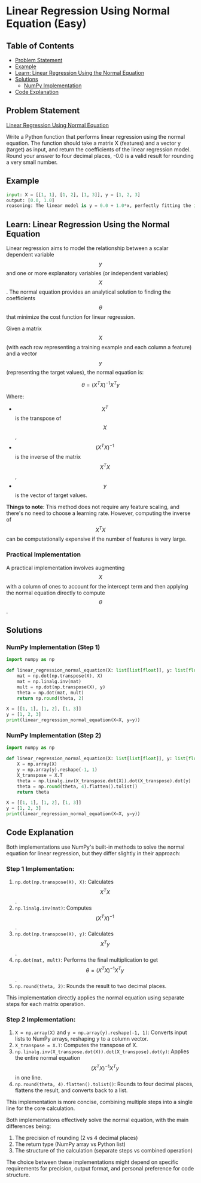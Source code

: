 # Linear Regression Using Normal Equation (Easy)

## Table of Contents

- [Problem Statement](#problem-statement)
- [Example](#example)
- [Learn: Linear Regression Using the Normal Equation](#learn-linear-regression-using-the-normal-equation)
- [Solutions](#solutions)
  - [NumPy Implementation](#numpy-implementation)
- [Code Explanation](#code-explanation)

## Problem Statement

[Linear Regression Using Normal Equation](https://www.deep-ml.com/problem/Linear%20Regression%20Using%20Normal%20Equation)

Write a Python function that performs linear regression using the normal equation. The function should take a matrix X (features) and a vector y (target) as input, and return the coefficients of the linear regression model. Round your answer to four decimal places, -0.0 is a valid result for rounding a very small number.

## Example

```python
input: X = [[1, 1], [1, 2], [1, 3]], y = [1, 2, 3]
output: [0.0, 1.0]
reasoning: The linear model is y = 0.0 + 1.0*x, perfectly fitting the input data.
```

## Learn: Linear Regression Using the Normal Equation

Linear regression aims to model the relationship between a scalar dependent variable $$y$$ and one or more explanatory variables (or independent variables) $$X$$. The normal equation provides an analytical solution to finding the coefficients $$\theta$$ that minimize the cost function for linear regression.

Given a matrix $$X$$ (with each row representing a training example and each column a feature) and a vector $$y$$ (representing the target values), the normal equation is:

$$\theta = (X^TX)^{-1}X^Ty$$

Where:
- $$X^T$$ is the transpose of $$X$$,
- $$(X^TX)^{-1}$$ is the inverse of the matrix $$X^TX$$,
- $$y$$ is the vector of target values.

**Things to note**: This method does not require any feature scaling, and there's no need to choose a learning rate. However, computing the inverse of $$X^TX$$ can be computationally expensive if the number of features is very large.

### Practical Implementation

A practical implementation involves augmenting $$X$$ with a column of ones to account for the intercept term and then applying the normal equation directly to compute $$\theta$$.

## Solutions

### NumPy Implementation (Step 1)

```python
import numpy as np

def linear_regression_normal_equation(X: list[list[float]], y: list[float]) -> list[float]:
    mat = np.dot(np.transpose(X), X)
    mat = np.linalg.inv(mat)
    mult = np.dot(np.transpose(X), y)
    theta = np.dot(mat, mult)
    return np.round(theta, 2)

X = [[1, 1], [1, 2], [1, 3]]
y = [1, 2, 3]
print(linear_regression_normal_equation(X=X, y=y))
```

### NumPy Implementation (Step 2)

```python
import numpy as np

def linear_regression_normal_equation(X: list[list[float]], y: list[float]) -> list[float]:
    X = np.array(X)
    y = np.array(y).reshape(-1, 1)
    X_transpose = X.T
    theta = np.linalg.inv(X_transpose.dot(X)).dot(X_transpose).dot(y)
    theta = np.round(theta, 4).flatten().tolist()
    return theta

X = [[1, 1], [1, 2], [1, 3]]
y = [1, 2, 3]
print(linear_regression_normal_equation(X=X, y=y))
```

## Code Explanation

Both implementations use NumPy's built-in methods to solve the normal equation for linear regression, but they differ slightly in their approach:

### Step 1 Implementation:

1. `np.dot(np.transpose(X), X)`: Calculates $$X^TX$$.
2. `np.linalg.inv(mat)`: Computes $$(X^TX)^{-1}$$.
3. `np.dot(np.transpose(X), y)`: Calculates $$X^Ty$$.
4. `np.dot(mat, mult)`: Performs the final multiplication to get $$\theta = (X^TX)^{-1}X^Ty$$.
5. `np.round(theta, 2)`: Rounds the result to two decimal places.

This implementation directly applies the normal equation using separate steps for each matrix operation.

### Step 2 Implementation:

1. `X = np.array(X)` and `y = np.array(y).reshape(-1, 1)`: Converts input lists to NumPy arrays, reshaping y to a column vector.
2. `X_transpose = X.T`: Computes the transpose of X.
3. `np.linalg.inv(X_transpose.dot(X)).dot(X_transpose).dot(y)`: Applies the entire normal equation $$(X^TX)^{-1}X^Ty$$ in one line.
4. `np.round(theta, 4).flatten().tolist()`: Rounds to four decimal places, flattens the result, and converts back to a list.

This implementation is more concise, combining multiple steps into a single line for the core calculation.

Both implementations effectively solve the normal equation, with the main differences being:
1. The precision of rounding (2 vs 4 decimal places)
2. The return type (NumPy array vs Python list)
3. The structure of the calculation (separate steps vs combined operation)

The choice between these implementations might depend on specific requirements for precision, output format, and personal preference for code structure.
